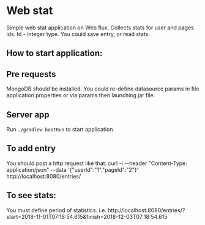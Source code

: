 # Web stat
Simple web stat application on Web flux.
Collects stats for user and pages ids. Id - integer type.
You could save entry, or read stats. 
## How to start application:

## Pre requests
MongoDB should be installed. 
You could re-define datasource params in file application.properties
or via params then launching jar file.
  
## Server app

Run `./gradlew bootRun` to start application

## To add entry
You should post a http request like that:
curl -i --header "Content-Type: application/json"  --data '{"userId":"1","pageId":"2"}' http://localhost:8080/entries/

## To see stats: 
You must define period of statistics. i.e. 
http://localhost:8080/entries/?start=2018-11-01T07:18:54.615&finish=2018-12-03T07:18:54.615
